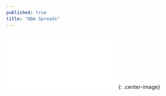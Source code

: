 ```yaml
---
published: true
title: "NBA Spreads"
---
```


![image](/assets/images/0710ipynb-nba_spreads-dotplot.pdf?raw=true){: .center-image}
